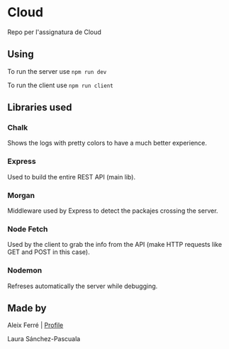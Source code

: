 # Cloud

Repo per l'assignatura de Cloud


## Using

To run the server use `npm run dev`

To run the client use `npm run client`


## Libraries used

### Chalk

Shows the logs with pretty colors to have a much better experience.

### Express

Used to build the entire REST API (main lib).

### Morgan

Middleware used by Express to detect the packajes crossing the server.

### Node Fetch

Used by the client to grab the info from the API (make HTTP requests like GET and POST in this case).

### Nodemon

Refreses automatically the server while debugging.


## Made by

Aleix Ferré | [Profile](https://www.github.com/CatalaHD)

Laura Sánchez-Pascuala
